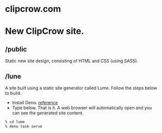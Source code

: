 # clipcrow.com
# New ClipCrow site.

## /public

Static new site design, consisting of HTML and CSS (using SASS).

## /lune

A site built using a static site generator called Lume. Follow the steps below to build.

- Install Deno. [reference](https://deno.com/manual@v1.34.3/getting_started/installation)
- Type below. That is it. A web browser will automatically open and you can see the generated site content.
```sh
% cd lume
% deno task serve
```